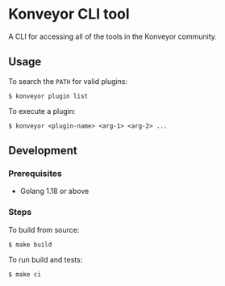 # Konveyor CLI tool

A CLI for accessing all of the tools in the Konveyor community.

## Usage

To search the `PATH` for valid plugins:
```
$ konveyor plugin list
```

To execute a plugin:
```
$ konveyor <plugin-name> <arg-1> <arg-2> ...
```

## Development

### Prerequisites

- Golang 1.18 or above

### Steps

To build from source:
```
$ make build
```

To run build and tests:
```
$ make ci
```